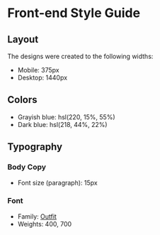 # Front-end Style Guide

## Layout

The designs were created to the following widths:

- Mobile: 375px
- Desktop: 1440px

## Colors

<!-- - White: hsl(0, 0%, 100%) -->
<!-- - Light gray: hsl(212, 45%, 89%) -->
- Grayish blue: hsl(220, 15%, 55%)
- Dark blue: hsl(218, 44%, 22%)

## Typography

### Body Copy

- Font size (paragraph): 15px

### Font

- Family: [Outfit](https://fonts.google.com/specimen/Outfit)
- Weights: 400, 700
